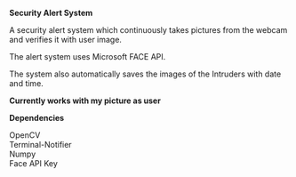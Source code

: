 **Security Alert System**

A security alert system which continuously takes pictures from the webcam and verifies it with user image.

The alert system uses Microsoft FACE API.

The system also automatically saves the images of the Intruders with date and time.

**Currently works with my picture as user**

**Dependencies**

OpenCV<br>
Terminal-Notifier<br>
Numpy<br>
Face API Key<br>
